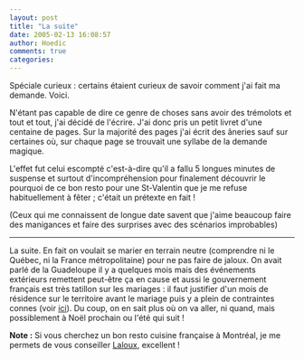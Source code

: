 ```yaml
---
layout: post
title: "La suite"
date: 2005-02-13 16:08:57
author: Hoedic
comments: true
categories: 
---
```



Spéciale curieux : certains étaient curieux de savoir comment j'ai fait ma demande. Voici.

N'étant pas capable de dire ce genre de choses sans avoir des trémolots et tout et tout, j'ai décidé de l'écrire. J'ai donc pris un petit livret d'une centaine de pages. Sur la majorité des pages j'ai écrit des âneries sauf sur certaines où, sur chaque page se trouvait une syllabe de la demande magique.

L'effet fut celui escompté c'est-à-dire qu'il a fallu 5 longues minutes de suspense et surtout d'incompréhension pour finalement découvrir le pourquoi de ce bon resto pour une St-Valentin que je me refuse habituellement à fêter ; c'était un prétexte en fait !

(Ceux qui me connaissent de longue date savent que j'aime beaucoup faire des manigances et faire des surprises avec des scénarios improbables)

***

La suite. En fait on voulait se marier en terrain neutre (comprendre ni le Québec, ni la France métropolitaine) pour ne pas faire de jaloux. On avait parlé de la Guadeloupe il y a quelques mois mais des événements extérieurs remettent peut-être ça en cause et aussi le gouvernement français est très tatillon sur les mariages : il faut justifier d'un mois de résidence sur le territoire avant le mariage puis y a plein de contraintes connes (voir [ici](http://www.consulfrance-montreal.org/services/etatcivil_mariage.html)). Du coup, on en sait plus où on va aller, ni quand, mais possiblement à Noël prochain ou l'été qui suit !

**Note :** Si vous cherchez un bon resto cuisine française à Montréal, je me permets de vous conseiller [Laloux](http://www.laloux.com/), excellent !